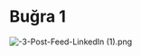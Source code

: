 # Buğra 1

![-3-Post-Feed-LinkedIn (1).png](Bug%CC%86ra%201%20c89e56e473964b88b082f93cc485699d/-3-Post-Feed-LinkedIn_(1).png)